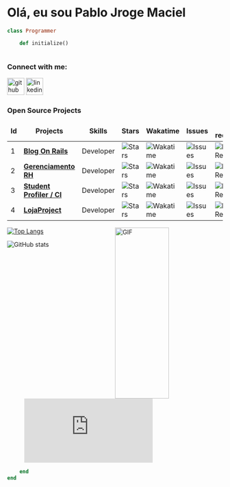 # Olá, eu sou Pablo Jroge Maciel 

```ruby 
class Programmer

	def initialize() 
```

![]()

### Connect with me:
[<img src='https://cdn.jsdelivr.net/npm/simple-icons@3.0.1/icons/github.svg' alt='github' height='40'>](https://github.com/Pjmaciel)  [<img src='https://cdn.jsdelivr.net/npm/simple-icons@3.0.1/icons/linkedin.svg' alt='linkedin' height='40'>](https://www.linkedin.com/in/pjmaciel/)

<h3>Open Source Projects</h3>
<table>
    <thead align="center">
        <tr border: none;>
            <td><b>Id</b></td>
	    <td><b>Projects</b></td>
	    <td><b>Skills</b></td>
            <td><b>Stars</b></td>
            <td><b>Wakatime</b></td>
            <td><b>Issues</b></td>
            <td><b>Pull requests</b></td>
        </tr>
    </thead>
    <tbody>
	<tr>
		<td>1</td>
            	<td><a href="https://github.com/Pjmaciel/blogOnRails"><b>Blog On Rails</b></a></td>
		<td>Developer</td>
            	<td><img alt="Stars" src="https://img.shields.io/github/stars/Pjmaciel/blogOnRails?style=flat-square&labelColor=343b41" /></td>
            	<td><img alt="Wakatime" src="https://wakatime.com/badge/user/018cff2b-53a4-45db-af92-d78ab0987e8c/project/018cff30-fc6e-4e2f-bafc-93616d098d93.svg?style=flat-square&labelColor=343b41" /></td>
            	<td><img alt="Issues" src="https://img.shields.io/github/issues/Pjmaciel/blogOnRails?style=flat-square&labelColor=343b41" /></td>
            	<td><img alt="Pull Requests" src="https://img.shields.io/github/issues-pr/Pjmaciel/blogOnRails?style=flat-square&labelColor=343b41" /></td>
        </tr>
        <tr>
		<td>2</td>
		<td><a href="https://github.com/Pjmaciel/projetoGerenciamentoRh"><b>Gerenciamento RH</b></a></td>
	 	<td>Developer</td>
	    	<td><img alt="Stars" src="https://img.shields.io/github/stars/Pjmaciel/projetoGerenciamentoRh?style=flat-square&labelColor=343b41" /></td>
            	<td><img alt="Wakatime" src="https://wakatime.com/badge/github/Pjmaciel/projetoGerenciamentoRh.svg?style=flat-square&labelColor=343b41" /></td>
            	<td><img alt="Issues" src="https://img.shields.io/github/issues/Pjmaciel/projetoGerenciamentoRh?style=flat-square&labelColor=343b41" /></td>
            	<td><img alt="Pull Requests" src="https://img.shields.io/github/issues-pr/Pjmaciel/projetoGerenciamentoRh?style=flat-square&labelColor=343b41" /></td>
        </tr>
        <tr>
		<td>3</td>
            	<td><a href="https://github.com/Pjmaciel/project_cc50_harvard"><b>Student Profiler / CI</b></a></td>
		<td>Developer</td>
            	<td><img alt="Stars" src="https://img.shields.io/github/stars/Pjmaciel/project_cc50_harvard?style=flat-square&labelColor=343b41" /></td>
            	<td><img alt="Wakatime" src="https://wakatime.com/badge/github/Pjmaciel/project_cc50_harvard.svg?style=flat-square&labelColor=343b41" /></td>
            	<td><img alt="Issues" src="https://img.shields.io/github/issues/Pjmaciel/project_cc50_harvard?style=flat-square&labelColor=343b41" /></td>
            	<td><img alt="Pull Requests" src="https://img.shields.io/github/issues-pr/Pjmaciel/project_cc50_harvard?style=flat-square&labelColor=343b41" /></td>
        </tr>
	 <tr>
		<td>4</td>
            	<td><a href="https://github.com/Pjmaciel/lojaProject"><b>LojaProject</b></a></td>
		<td>Developer</td>
            	<td><img alt="Stars" src="https://img.shields.io/github/stars/Pjmaciel/lojaProject?style=flat-square&labelColor=343b41" /></td>
            	<td><img alt="Wakatime" src="https://wakatime.com/badge/github/Pjmaciel/lojaProject.svg?style=flat-square&labelColor=343b41" /></td>
            	<td><img alt="Issues" src="https://img.shields.io/github/issues/Pjmaciel/lojaProject?style=flat-square&labelColor=343b41" /></td>
            	<td><img alt="Pull Requests" src="https://img.shields.io/github/issues-pr/Pjmaciel/lojaProject?style=flat-square&labelColor=343b41" /></td>
        </tr>
    </tbody>
</table>

<img align="right" alt="GIF" src="https://media.giphy.com/media/v1.Y2lkPTc5MGI3NjExbmgwNzd5bW54MzYydmRwdzg3eTcycGQ5ZmJheHM0cHY1dHRkdzFuaCZlcD12MV9pbnRlcm5hbF9naWZfYnlfaWQmY3Q9Zw/4rZA5D22301iMgrUNd/giphy.gif?raw=true" width="50%" height="400px" />

[![Top Langs](https://github-readme-stats.vercel.app/api/top-langs/?username=Pjmaciel)](https://github.com/anuraghazra/github-readme-stats)

![GitHub stats](https://github-readme-stats.vercel.app/api?username=Pjmaciel&show_icons=true) 

<figure>
	<embed src="https://wakatime.com/share/@marcodotcastro/7cd3cbfb-1783-43d5-9708-4d309157fe7a.svg"></embed></figure>
 
```ruby 
	end 
end 
```
